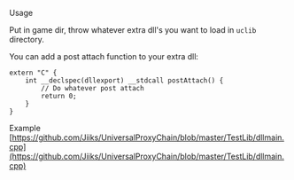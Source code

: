 Usage

Put in game dir, throw whatever extra dll's you want to load in `uclib` directory.

You can add a post attach function to your extra dll:

```
extern "C" {
    int __declspec(dllexport) __stdcall postAttach() {
        // Do whatever post attach
        return 0;
    }
}
```

Example [https://github.com/Jiiks/UniversalProxyChain/blob/master/TestLib/dllmain.cpp](https://github.com/Jiiks/UniversalProxyChain/blob/master/TestLib/dllmain.cpp)
